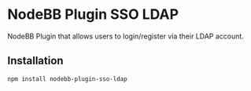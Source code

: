 # NodeBB Plugin SSO LDAP

NodeBB Plugin that allows users to login/register via their LDAP account.

## Installation

    npm install nodebb-plugin-sso-ldap




